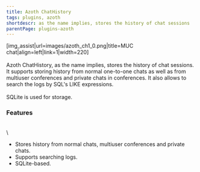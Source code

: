 ```yaml
---
title: Azoth ChatHistory
tags: plugins, azoth
shortdescr: as the name implies, stores the history of chat sessions
parentPage: plugins-azoth
---
```


\[img\_assist|url=images/azoth\_ch1\_0.png|title=MUC
chat|align=left|link=1|width=220\]\
\
Azoth ChatHistory, as the name implies, stores the history of chat
sessions. It supports storing history from normal one-to-one chats as
well as from multiuser conferences and private chats in conferences. It
also allows to search the logs by SQL's LIKE expressions.\
\
SQLite is used for storage.

### Features

\
\

-   Stores history from normal chats, multiuser conferences and
    private chats.
-   Supports searching logs.
-   SQLite-based.
